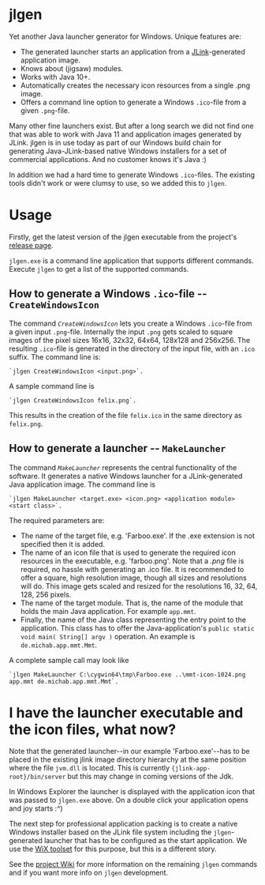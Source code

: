 # jlgen

Yet another Java launcher generator for Windows. Unique features are:
* The generated launcher starts an application from a [JLink](https://docs.oracle.com/en/java/javase/11/tools/jlink.html)-generated application image.
* Knows about (jigsaw) modules.
* Works with Java 10+.
* Automatically creates the necessary icon resources from a single .png image.
* Offers a command line option to generate a Windows `.ico`-file from a given `.png`-file.

Many other fine launchers exist.  But after a long search we did not find one that was able to work with Java 11 and application images generated by JLink.  jlgen is in use today as part of our Windows build chain for generating Java-JLink-based native Windows installers for a set of commercial applications. And no customer knows it's Java :)

In addition we had a hard time to generate Windows `.ico`-files.  The existing tools didn't work or were clumsy to use, so we added this to `jlgen`.

# Usage

Firstly, get the latest version of the jlgen executable from the project's [release page](https://github.com/michab66/jlaunch/releases).

`jlgen.exe` is a command line application that supports different commands.  Execute `jlgen` to get a list of the supported commands.

## How to generate a Windows `.ico`-file -- `CreateWindowsIcon`

The command *`CreateWindowsIcon`* lets you create a Windows `.ico`-file from a given input `.png`-file. Internally the input `.png` gets scaled to square images of the pixel sizes 16x16, 32x32, 64x64, 128x128 and 256x256.  The resulting `.ico`-file is generated in the directory of the input file, with an `.ico` suffix.  The command line is:

    `jlgen CreateWindowsIcon <input.png>`.

A sample command line is

    `jlgen CreateWindowsIcon felix.png`.

This results in the creation of the file `felix.ico` in the same directory as `felix.png`.

## How to generate a launcher -- `MakeLauncher`

The command *`MakeLauncher`* represents the central functionality of the software.  It generates a native Windows launcher for a JLink-generated Java application image.  The command line is

    `jlgen MakeLauncher <target.exe> <icon.png> <application module> <start class>`.

The required parameters are:
* The name of the target file, e.g. 'Farboo.exe'.  If the .exe extension is not specified then it is added.
* The name of an icon file that is used to generate the required icon resources in the executable, e.g. 'farboo.png'.  Note that a *.png* file is required, no hassle with generating an .ico file.  It is recommended to offer a square, high resolution image, though all sizes and resolutions will do.  This image gets scaled and resized for the resolutions 16, 32, 64, 128, 256 pixels.
* The name of the target module. That is, the name of the module that holds the main Java application. For example `app.mmt`.
* Finally, the name of the Java class representing the entry point to the application.  This class has to offer the Java-application's `public static void main( String[] argv )` operation.  An example is `de.michab.app.mmt.Mmt`.

A complete sample call may look like 

    `jlgen MakeLauncher C:\cygwin64\tmp\Farboo.exe ..\mmt-icon-1024.png app.mmt de.michab.app.mmt.Mmt`.

# I have the launcher executable and the icon files, what now?
Note that the generated launcher--in our example 'Farboo.exe'--has to be placed in the existing jlink image directory hierarchy at the same position where the file `jvm.dll` is located.  This is currently `{jlink-app-root}/bin/server` but this may change in coming versions of the Jdk.

In Windows Explorer the launcher is displayed with the application icon that was passed to `jlgen.exe` above.  On a double click your application opens and joy starts :^)

The next step for professional application packing is to create a native Windows installer based on the JLink file system including the `jlgen`-generated launcher that has to be configured as the start application.  We use the [WiX toolset](https://wixtoolset.org/) for this purpose, but this is a different story.

See the [project Wiki](https://github.com/michab66/jlaunch/wiki) for more information on the remaining `jlgen` commands and if you want more info on `jlgen` development.

